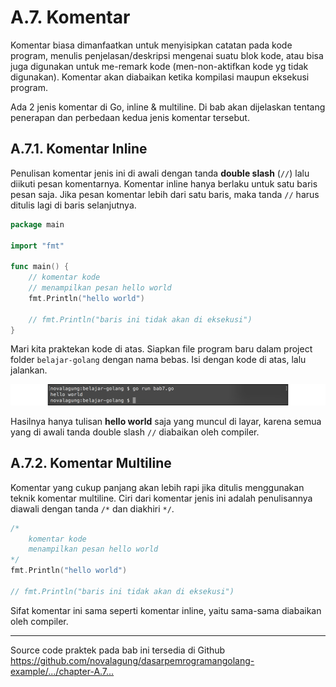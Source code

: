 # A.7. Komentar

Komentar biasa dimanfaatkan untuk menyisipkan catatan pada kode program, menulis penjelasan/deskripsi mengenai suatu blok kode, atau bisa juga digunakan untuk me-remark kode (men-non-aktifkan kode yg tidak digunakan). Komentar akan diabaikan ketika kompilasi maupun eksekusi program.

Ada 2 jenis komentar di Go, inline & multiline. Di bab akan dijelaskan tentang penerapan dan perbedaan kedua jenis komentar tersebut.

## A.7.1. Komentar Inline

Penulisan komentar jenis ini di awali dengan tanda **double slash** (`//`) lalu diikuti pesan komentarnya. Komentar inline hanya berlaku untuk satu baris pesan saja. Jika pesan komentar lebih dari satu baris, maka tanda `//` harus ditulis lagi di baris selanjutnya.

```go
package main

import "fmt"

func main() {
    // komentar kode
    // menampilkan pesan hello world
    fmt.Println("hello world")

    // fmt.Println("baris ini tidak akan di eksekusi")
}
```

Mari kita praktekan kode di atas. Siapkan file program baru dalam project folder `belajar-golang` dengan nama bebas. Isi dengan kode di atas, lalu jalankan.

![Contoh komentar inline](images/A.7_1_inline_comment.png)

Hasilnya hanya tulisan **hello world** saja yang muncul di layar, karena semua yang di awali tanda double slash `//` diabaikan oleh compiler.

## A.7.2. Komentar Multiline

Komentar yang cukup panjang akan lebih rapi jika ditulis menggunakan teknik komentar multiline. Ciri dari komentar jenis ini adalah penulisannya diawali dengan tanda `/*` dan diakhiri `*/`.

```go
/*
    komentar kode
    menampilkan pesan hello world
*/
fmt.Println("hello world")

// fmt.Println("baris ini tidak akan di eksekusi")
```

Sifat komentar ini sama seperti komentar inline, yaitu sama-sama diabaikan oleh compiler.

---

<div class="source-code-link">
    <div class="source-code-link-message">Source code praktek pada bab ini tersedia di Github</div>
    <a href="https://github.com/novalagung/dasarpemrogramangolang-example/tree/master/chapter-A.7-komentar">https://github.com/novalagung/dasarpemrogramangolang-example/.../chapter-A.7...</a>
</div>
